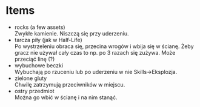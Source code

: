 # Items

- rocks (a few assets)\
Zwykłe kamienie. Niszczą się przy uderzeniu.
- tarcza piły (jak w Half-Life)\
Po wystrzeleniu obraca się, przecina wrogów i wbija się w ścianę. Żeby gracz nie używał cały czas to np. po 3 razach się zużywa. Może przeciąć linę (?)
- wybuchowe beczki\
Wybuchają po rzuceniu lub po uderzeniu w nie Skills->Eksplozja.
- zielone gluty\
Chwilę zatrzymują przeciwników w miejscu.
- ostry przedmiot\
Można go wbić w ścianę i na nim stanąć.